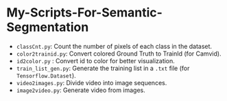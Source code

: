 # My-Scripts-For-Semantic-Segmentation

- `classCnt.py`:		Count the number of pixels of each class in the dataset.
- `color2trainid.py`:      Convert colored Ground Truth to TrainId (for Camvid).
- `id2color.py`	:               Convert id to color for better visualization.
- `train_list_gen.py`:    Generate the training list in a `.txt` file (for `Tensorflow.Dataset`).
- `video2images.py`:        Divide video into image sequences.
- `image2video.py`:          Generate video from images.